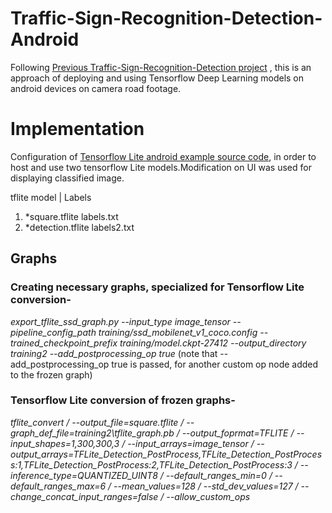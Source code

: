 # Traffic-Sign-Recognition-Detection-Android
Following [Previous Traffic-Sign-Recognition-Detection project](https://github.com/chronis98/Traffic-Sign-Recognition-Detection) , this is an approach of deploying and using Tensorflow Deep Learning models on android devices on camera road footage.
# Implementation
Configuration of [Tensorflow Lite android example source code](https://github.com/chronis98/Traffic-Sign-Recognition-Detection), in order to host and use two tensorflow Lite models.Modification on UI was used for displaying classified image.

tflite model        |  Labels
1. *square.tflite      labels.txt
2. *detection.tflite   labels2.txt

## Graphs
### Creating necessary graphs, specialized for Tensorflow Lite conversion-

*export_tflite_ssd_graph.py --input_type image_tensor --pipeline_config_path training/ssd_mobilenet_v1_coco.config --trained_checkpoint_prefix training/model.ckpt-27412 --output_directory training2  --add_postprocessing_op true* 
(note that --add_postprocessing_op true is passed, for another custom op node added to the frozen graph)

### Tensorflow Lite conversion of frozen graphs-

*tflite_convert / --output_file=square.tflite / --graph_def_file=training2\tflite_graph.pb / --output_foprmat=TFLITE / --input_shapes=1,300,300,3 / --input_arrays=image_tensor / --output_arrays=TFLite_Detection_PostProcess,TFLite_Detection_PostProcess:1,TFLite_Detection_PostProcess:2,TFLite_Detection_PostProcess:3 / --inference_type=QUANTIZED_UINT8 / --default_ranges_min=0 / --default_ranges_max=6 / --mean_values=128 / --std_dev_values=127 / --change_concat_input_ranges=false / --allow_custom_ops*


